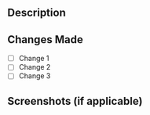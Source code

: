 ## Description  
<!-- Provide a brief summary of the changes in this PR -->  

## Changes Made  
- [ ] Change 1  
- [ ] Change 2  
- [ ] Change 3  

## Screenshots (if applicable)  
<!-- Add screenshots to illustrate the changes, if needed -->  
